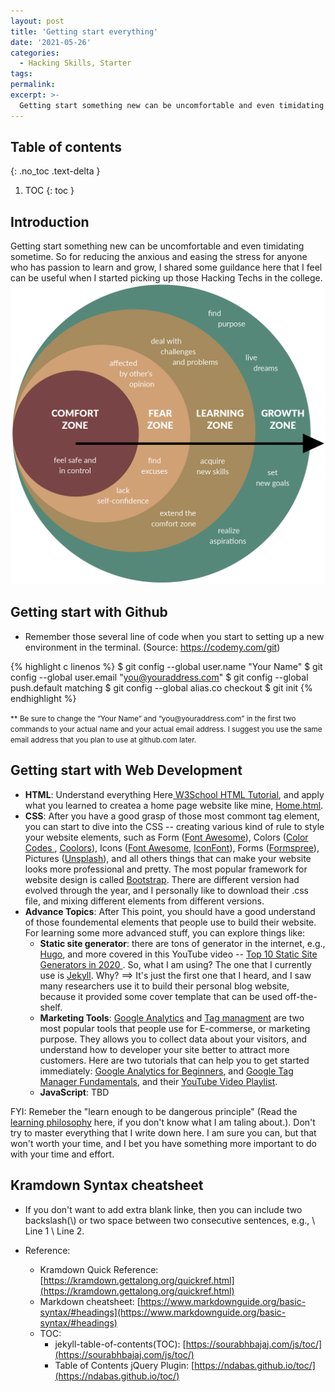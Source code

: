 ```yaml
---
layout: post
title: 'Getting start everything'
date: '2021-05-26'
categories:
  - Hacking Skills, Starter
tags:
permalink:
excerpt: >-
  Getting start something new can be uncomfortable and even timidating sometime. So for reducing the anxious and easing the stress, I provide some guildance here that I feel useful when I started picking up those Hacking Techs in the school.
---
```


## Table of contents
{: .no_toc .text-delta }

1. TOC
{: toc }

## Introduction
  Getting start something new can be uncomfortable and even timidating sometime. So for reducing the anxious and easing the stress for anyone who has passion to learn and grow, I shared some guildance here that I feel can be useful when I started picking up those Hacking Techs in the college.
![Comfort Zone](/assets/images/2021-05-26-getting-start-everything/Leaving-the-Comfort-Zone-Appendix.png)


## Getting start with Github
* Remember those several line of code when you start to setting up a new environment in the terminal. (Source: <a href="https://codemy.com/git">https://codemy.com/git</a>)

{% highlight c linenos %}
  $ git config --global user.name "Your Name"
  $ git config --global user.email "you@youraddress.com"
  $ git config --global push.default matching
  $ git config --global alias.co checkout
  $ git init
{% endhighlight %}

<p><small>** Be sure to change the “Your Name” and “you@youraddress.com” in the first two commands to your actual name and your actual email address. I suggest you use the same email address that you plan to use at github.com later.</small></p>

## Getting start with Web Development

- **HTML**: Understand everything Here<a href="https://www.w3schools.com/html/"> W3School HTML Tutorial</a>, and apply what you learned to createa a home page website like mine, <a href="https://drago1234.github.io/osu_html_home.html"> Home.html</a>.
- **CSS**: After you have a good grasp of those most commont tag element, you can start to dive into the CSS -- creating various kind of rule to style your website elements, such as Form (<a href="https://fontawesome.com/v4.7/icons/#form-control">Font Awesome</a>), Colors (<a href="https://htmlcolorcodes.com/">Color Codes </a>, <a href="https://coolors.co/palettes/trending/red,blue">Coolors</a>), Icons (<a href="https://fontawesome.com/v5.15/icons/abacus?style=solid">Font Awesome</a>, <a href="https://icofont.com/icons">IconFont</a>), Forms (<a href="https://formspree.io/">Formspree</a>), Pictures (<a href="https://unsplash.com/">Unsplash</a>), and all others things that can make your website looks more professional and pretty. The most popular framework for website design is called <a href="https://getbootstrap.com/docs/3.4/components/#panels">Bootstrap</a>. There are different version had evolved through the year, and I personally like to download their .css file, and mixing different elements from different versions.
- **Advance Topics**: After This point, you should have a good understand of those foundemental elements that people use to build their website. For learning some more advanced stuff, you can explore things like:
  - **Static site generator**: there are tons of generator in the internet, e.g., <a href="https://gohugo.io/">Hugo</a>, and more covered in this YouTube video -- <a href="https://www.youtube.com/watch?v=RsxTAuP_EQ8">Top 10 Static Site Generators in 2020 </a>.  So, what I am using? The one that I currently use is <a href="https://jekyllrb.com/">Jekyll</a>. Why? ==> It's just the first one that I heard, and I saw many researchers use it to build their personal blog website, because it provided some cover template that can be used off-the-shelf. 
  - **Marketing Tools**: <a href="https://analytics.google.com/analytics/academy/">Google Analytics</a> and <a href="https://marketingplatform.google.com/about/tag-manager/">Tag managment</a> are two most popular tools that people use for E-commerse, or marketing purpose. They allows you to collect data about your visitors, and understand how to developer your site better to attract more customers. Here are two tutorials that can help you to get started immediately: <a href="https://analytics.google.com/analytics/academy/course/6">Google Analytics for Beginners</a>, and <a href="https://analytics.google.com/analytics/academy/course/5">Google Tag Manager Fundamentals<a>, and their <a href="https://www.youtube.com/user/googleanalytics/playlists">YouTube Video Playlist</a>.
  - **JavaScript**: TBD 

FYI: Remeber the "learn enough to be dangerous principle" (Read the <a href="https://www.learnenough.com/our-philosophy">learning philosophy</a> here, if you don't know what I am taling about.). Don't try to master everything that I write down here. I am sure you can, but that won't worth your time, and I bet you have something more important to do with your time and effort. 

## Kramdown Syntax cheatsheet
* If you don't want to add extra blank linke, then you can include two backslash(\\) or two space between two consecutive sentences, e.g., \\
Line 1 \\
Line 2.

* Reference:
  - Kramdown Quick Reference: [https://kramdown.gettalong.org/quickref.html](https://kramdown.gettalong.org/quickref.html)
  - Markdown cheatsheet: [https://www.markdownguide.org/basic-syntax/#headings](https://www.markdownguide.org/basic-syntax/#headings)
  - TOC:
    - jekyll-table-of-contents(TOC): [https://sourabhbajaj.com/js/toc/](https://sourabhbajaj.com/js/toc/)
    - Table of Contents jQuery Plugin: [https://ndabas.github.io/toc/](https://ndabas.github.io/toc/)
